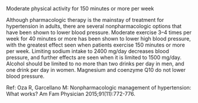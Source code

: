Moderate physical activity for 150 minutes or more per week

Although pharmacologic therapy is the mainstay of treatment for hypertension in adults, there are several nonpharmacologic options that have been shown to lower blood pressure. Moderate exercise 3–4 times per week for 40 minutes or more has been shown to lower high blood pressure, with the greatest effect seen when patients exercise 150 minutes or more per week. Limiting sodium intake to 2400 mg/day decreases blood pressure, and further effects are seen when it is limited to 1500 mg/day. Alcohol should be limited to no more than two drinks per day in men, and one drink per day in women. Magnesium and coenzyme Q10 do not lower blood pressure.

Ref: Oza R, Garcellano M: Nonpharmacologic management of hypertension: What works? Am Fam Physician 2015;91(11):772-776.